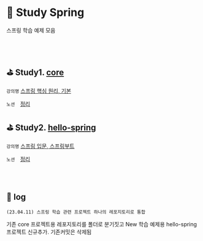 # 🍃 Study Spring
스프링 학습 예제 모음

</br></br>

## ⛳ Study1. [core](https://github.com/jin-hyojoo/study_spring/tree/master/core)

 `강의명` [스프링 핵심 원리, 기본](https://www.inflearn.com/course/%EC%8A%A4%ED%94%84%EB%A7%81-%ED%95%B5%EC%8B%AC-%EC%9B%90%EB%A6%AC-%EA%B8%B0%EB%B3%B8%ED%8E%B8/dashboard)
 
 `노션`　[정리](https://nyozu.notion.site/Spring-75ca6948f7bc4d23b9efee341ed7a9a5) 
   

## ⛳ Study2. [hello-spring](https://github.com/jin-hyojoo/study_spring/tree/master/hello-spring)

 `강의명` [스프링 입문, 스프링부트](https://www.inflearn.com/course/%EC%8A%A4%ED%94%84%EB%A7%81-%EC%9E%85%EB%AC%B8-%EC%8A%A4%ED%94%84%EB%A7%81%EB%B6%80%ED%8A%B8/dashboard)
 
 `노션`　[정리](https://nyozu.notion.site/86c9b07823904e0c8326fbf311af706d) 
   
</br></br>

## 📝 log

`(23.04.11) 스프링 학습 관련 프로젝트 하나의 레포지토리로 통합`
  
기존 core 프로젝트용 레포지토리를 폴더로 분기짓고 
New 학습 예제용 hello-spring 프로젝트 신규추가. 기존커밋은 삭제됨 
